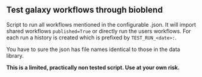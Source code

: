 ## Test galaxy workflows through bioblend

Script to run all workflows mentioned in the configurable .json.
It will import shared workflows ``published=True`` or directly run the users workflows. 
For each run a history is created which is prefixed by ``TEST_RUN_<date>:``.

You have to sure the json has file names identical to those in the data library.

**This is a limited, practically non tested script. Use at your own risk.**
